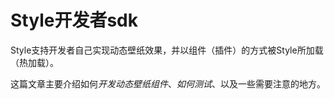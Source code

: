 # Style开发者sdk
Style支持开发者自己实现动态壁纸效果，并以组件（插件）的方式被Style所加载（热加载）。

这篇文章主要介绍如何*开发动态壁纸组件*、*如何测试*、以及一些需要注意的地方。


